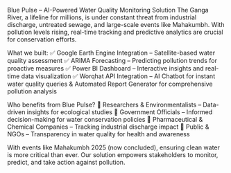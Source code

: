 Blue Pulse – AI-Powered Water Quality Monitoring Solution
The Ganga River, a lifeline for millions, is under constant threat from industrial discharge, untreated sewage, and large-scale events like Mahakumbh. With pollution levels rising, real-time tracking and predictive analytics are crucial for conservation efforts.

What we built:
✅ Google Earth Engine Integration – Satellite-based water quality assessment
✅ ARIMA Forecasting – Predicting pollution trends for proactive measures
✅ Power BI Dashboard – Interactive insights and real-time data visualization
✅ Worqhat API Integration – AI Chatbot for instant water quality queries & Automated Report Generator for comprehensive pollution analysis

Who benefits from Blue Pulse?
🔹 Researchers & Environmentalists – Data-driven insights for ecological studies
🔹 Government Officials – Informed decision-making for water conservation policies
🔹 Pharmaceutical & Chemical Companies – Tracking industrial discharge impact
🔹 Public & NGOs – Transparency in water quality for health and awareness

With events like Mahakumbh 2025 (now concluded), ensuring clean water is more critical than ever. Our solution empowers stakeholders to monitor, predict, and take action against pollution.

